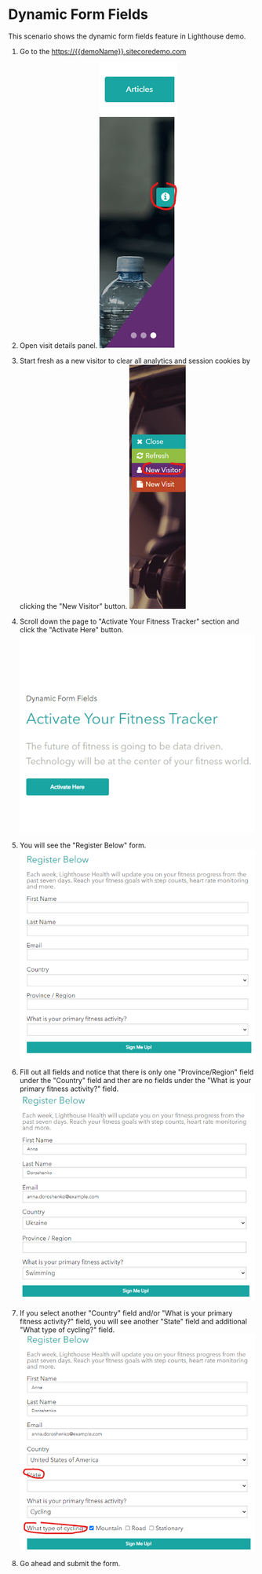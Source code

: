 # Dynamic Form Fields

This scenario shows the dynamic form fields feature in Lighthouse demo.

1. Go to the <https://{{demoName}}.sitecoredemo.com>

1. Open visit details panel.
![](./media/image2.png)

1. Start fresh as a new visitor to clear all analytics and session cookies by clicking the "New Visitor" button.
![](./media/image3.png)

1. Scroll down the page to "Activate Your Fitness Tracker" section and click the "Activate Here" button.
![](./media/image4.png)

1. You will see the "Register Below" form.
![](./media/image5.png)

1. Fill out all fields and notice that there is only one "Province/Region" field under the "Country" field and ther are no fields under the "What is your primary fitness activity?" field.
![](./media/image6.png)

1. If you select another "Country" field and/or "What is your primary fitness activity?" field, you will see another "State" field and additional "What type of cycling?" field.
![](./media/image7.png)

1. Go ahead and submit the form.
